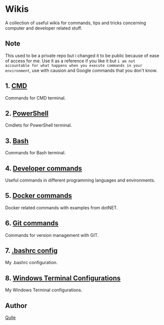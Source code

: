 # Wikis
A collection of useful wikis for commands, tips and tricks concerning computer and developer related stuff.

## Note
This used to be a private repo but i changed it to be public because of ease of access for me. Use it as a reference if you like it but `i am not accountable for what happens when you execute commands in your environment`, use with causion and Google commands that you don't know.

## 1. [CMD](/wiki-cmd-commands.md)
Commands for CMD terminal.

## 2. [PowerShell](/wiki-powershell-commands.md)
Cmdlets for PowerShell terminal.

## 3. [Bash](/wiki-bash-commands.md)
Commands for Bash terminal.

## 4. [Developer commands](/wiki-developer-commands.md)
Useful commands in different programming languages and environments.

## 5. [Docker commands](/wiki-docker-commands.md)
Docker related commands with examples from dotNET.

## 6. [Git commands](/wiki-git-commands.md)
Commands for version management with GIT.

## 7. [.bashrc config](/wiki-bashrc.md)
My .bashrc configuration.

## 8. [Windows Terminal Configurations](/wiki-windows-terminal.md)
My Windows Terminal configurations.

## Author
[Qulle](https://github.com/qulle/)
